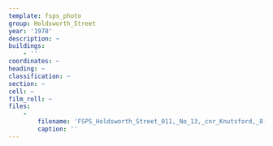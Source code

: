 ```yaml
---
template: fsps_photo
group: Holdsworth_Street
year: '1978'
description: ~
buildings:
    - ''
coordinates: ~
heading: ~
classification: ~
section: ~
cell: ~
film_roll: ~
files:
    -
        filename: 'FSPS_Holdsworth_Street_011,_No_13,_cnr_Knutsford,_8-4-H,_1978.png'
        caption: ''
---
```

